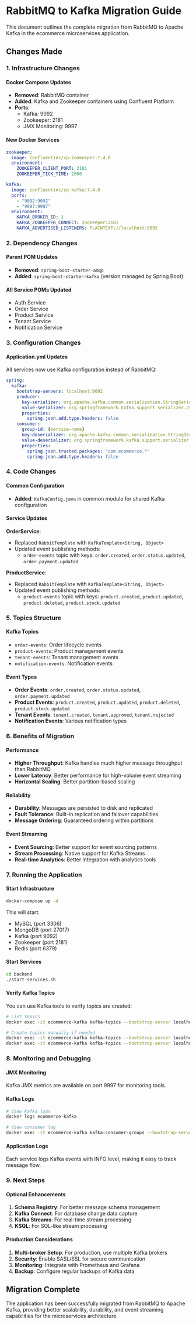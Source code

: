 # RabbitMQ to Kafka Migration Guide

This document outlines the complete migration from RabbitMQ to Apache Kafka in the ecommerce microservices application.

## Changes Made

### 1. Infrastructure Changes

#### Docker Compose Updates
- **Removed**: RabbitMQ container
- **Added**: Kafka and Zookeeper containers using Confluent Platform
- **Ports**:
  - Kafka: 9092
  - Zookeeper: 2181
  - JMX Monitoring: 9997

#### New Docker Services
```yaml
zookeeper:
  image: confluentinc/cp-zookeeper:7.4.0
  environment:
    ZOOKEEPER_CLIENT_PORT: 2181
    ZOOKEEPER_TICK_TIME: 2000

kafka:
  image: confluentinc/cp-kafka:7.4.0
  ports:
    - "9092:9092"
    - "9997:9997"
  environment:
    KAFKA_BROKER_ID: 1
    KAFKA_ZOOKEEPER_CONNECT: zookeeper:2181
    KAFKA_ADVERTISED_LISTENERS: PLAINTEXT://localhost:9092
```

### 2. Dependency Changes

#### Parent POM Updates
- **Removed**: `spring-boot-starter-amqp`
- **Added**: `spring-boot-starter-kafka` (version managed by Spring Boot)

#### All Service POMs Updated
- Auth Service
- Order Service
- Product Service
- Tenant Service
- Notification Service

### 3. Configuration Changes

#### Application.yml Updates
All services now use Kafka configuration instead of RabbitMQ:

```yaml
spring:
  kafka:
    bootstrap-servers: localhost:9092
    producer:
      key-serializer: org.apache.kafka.common.serialization.StringSerializer
      value-serializer: org.springframework.kafka.support.serializer.JsonSerializer
      properties:
        spring.json.add.type.headers: false
    consumer:
      group-id: {service-name}
      key-deserializer: org.apache.kafka.common.serialization.StringDeserializer
      value-deserializer: org.springframework.kafka.support.serializer.JsonDeserializer
      properties:
        spring.json.trusted.packages: "com.ecommerce.*"
        spring.json.add.type.headers: false
```

### 4. Code Changes

#### Common Configuration
- **Added**: `KafkaConfig.java` in common module for shared Kafka configuration

#### Service Updates

**OrderService**:
- Replaced `RabbitTemplate` with `KafkaTemplate<String, Object>`
- Updated event publishing methods:
  - `order-events` topic with keys: `order.created`, `order.status.updated`, `order.payment.updated`

**ProductService**:
- Replaced `RabbitTemplate` with `KafkaTemplate<String, Object>`
- Updated event publishing methods:
  - `product-events` topic with keys: `product.created`, `product.updated`, `product.deleted`, `product.stock.updated`

### 5. Topics Structure

#### Kafka Topics
- `order-events`: Order lifecycle events
- `product-events`: Product management events
- `tenant-events`: Tenant management events
- `notification-events`: Notification events

#### Event Types
- **Order Events**: `order.created`, `order.status.updated`, `order.payment.updated`
- **Product Events**: `product.created`, `product.updated`, `product.deleted`, `product.stock.updated`
- **Tenant Events**: `tenant.created`, `tenant.approved`, `tenant.rejected`
- **Notification Events**: Various notification types

### 6. Benefits of Migration

#### Performance
- **Higher Throughput**: Kafka handles much higher message throughput than RabbitMQ
- **Lower Latency**: Better performance for high-volume event streaming
- **Horizontal Scaling**: Better partition-based scaling

#### Reliability
- **Durability**: Messages are persisted to disk and replicated
- **Fault Tolerance**: Built-in replication and failover capabilities
- **Message Ordering**: Guaranteed ordering within partitions

#### Event Streaming
- **Event Sourcing**: Better support for event sourcing patterns
- **Stream Processing**: Native support for Kafka Streams
- **Real-time Analytics**: Better integration with analytics tools

### 7. Running the Application

#### Start Infrastructure
```bash
docker-compose up -d
```

This will start:
- MySQL (port 3306)
- MongoDB (port 27017)
- Kafka (port 9092)
- Zookeeper (port 2181)
- Redis (port 6379)

#### Start Services
```bash
cd backend
./start-services.sh
```

#### Verify Kafka Topics
You can use Kafka tools to verify topics are created:
```bash
# List topics
docker exec -it ecommerce-kafka kafka-topics --bootstrap-server localhost:9092 --list

# Create topics manually if needed
docker exec -it ecommerce-kafka kafka-topics --bootstrap-server localhost:9092 --create --topic order-events --partitions 3 --replication-factor 1
docker exec -it ecommerce-kafka kafka-topics --bootstrap-server localhost:9092 --create --topic product-events --partitions 3 --replication-factor 1
```

### 8. Monitoring and Debugging

#### JMX Monitoring
Kafka JMX metrics are available on port 9997 for monitoring tools.

#### Kafka Logs
```bash
# View Kafka logs
docker logs ecommerce-kafka

# View consumer lag
docker exec -it ecommerce-kafka kafka-consumer-groups --bootstrap-server localhost:9092 --describe --all-groups
```

#### Application Logs
Each service logs Kafka events with INFO level, making it easy to track message flow.

### 9. Next Steps

#### Optional Enhancements
1. **Schema Registry**: For better message schema management
2. **Kafka Connect**: For database change data capture
3. **Kafka Streams**: For real-time stream processing
4. **KSQL**: For SQL-like stream processing

#### Production Considerations
1. **Multi-broker Setup**: For production, use multiple Kafka brokers
2. **Security**: Enable SASL/SSL for secure communication
3. **Monitoring**: Integrate with Prometheus and Grafana
4. **Backup**: Configure regular backups of Kafka data

## Migration Complete

The application has been successfully migrated from RabbitMQ to Apache Kafka, providing better scalability, durability, and event streaming capabilities for the microservices architecture.
